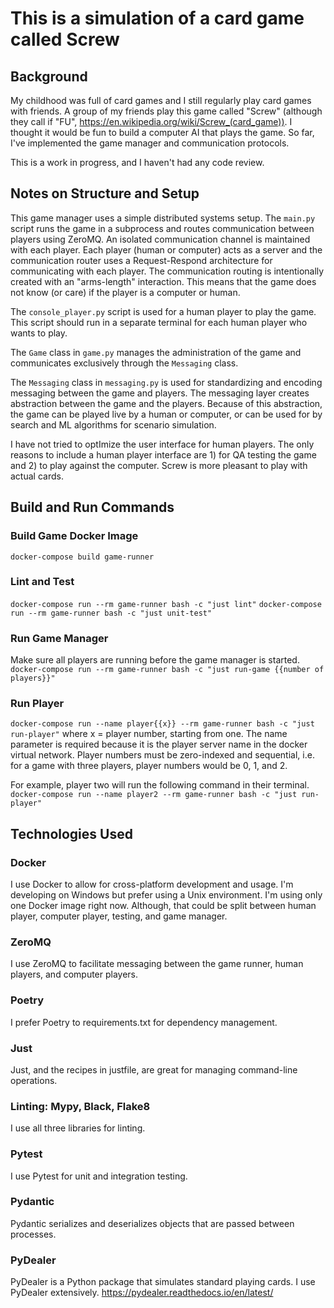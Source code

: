 # This is a simulation of a card game called Screw

## Background
My childhood was full of card games and I still regularly play card games with friends. A group of my friends play this game called "Screw" (although they call if "FU", https://en.wikipedia.org/wiki/Screw_(card_game)). I thought it would be fun to build a computer AI that plays the game. So far, I've implemented the game manager and communication protocols.

This is a work in progress, and I haven't had any code review.

## Notes on Structure and Setup

This game manager uses a simple distributed systems setup. The `main.py` script runs the game in a subprocess and routes communication between players using ZeroMQ. An isolated communication channel is maintained with each player. Each player (human or computer) acts as a server and the communication router uses a Request-Respond architecture for communicating with each player. The communication routing is intentionally created with an "arms-length" interaction. This means that the game does not know (or care) if the player is a computer or human.

The `console_player.py` script is used for a human player to play the game. This script should run in a separate terminal for each human player who wants to play.

The `Game` class in `game.py` manages the administration of the game and communicates exclusively through the `Messaging` class.

The `Messaging` class in `messaging.py` is used for standardizing and encoding messaging between the game and players. The messaging layer creates abstraction between the game and the players. Because of this abstraction, the game can be played live by a human or computer, or can be used for by search and ML algorithms for scenario simulation.

I have not tried to optImize the user interface for human players. The only reasons to include a human player interface are 1) for QA testing the game and 2) to play against the computer. Screw is more pleasant to play with actual cards.

## Build and Run Commands

### Build Game Docker Image
`docker-compose build game-runner`

### Lint and Test
`docker-compose run --rm game-runner bash -c "just lint"`
`docker-compose run --rm game-runner bash -c "just unit-test"`

### Run Game Manager
Make sure all players are running before the game manager is started.
`docker-compose run --rm game-runner bash -c "just run-game {{number of players}}"`

### Run Player
`docker-compose run --name player{{x}} --rm game-runner bash -c "just run-player"`
where x = player number, starting from one. The name parameter is required because it is the player server name in the docker virtual network. Player numbers must be zero-indexed and sequential, i.e. for a game with three players, player numbers would be 0, 1, and 2.

For example, player two will run the following command in their terminal.
`docker-compose run --name player2 --rm game-runner bash -c "just run-player"`

## Technologies Used

### Docker
I use Docker to allow for cross-platform development and usage. I'm developing on Windows but prefer using a Unix environment. I'm using only one Docker image right now. Although, that could be split between human player, computer player, testing, and game manager.

### ZeroMQ
I use ZeroMQ to facilitate messaging between the game runner, human players, and computer players.

### Poetry
I prefer Poetry to requirements.txt for dependency management.

### Just
Just, and the recipes in justfile, are great for managing command-line operations.

### Linting: Mypy, Black, Flake8
I use all three libraries for linting.

### Pytest
I use Pytest for unit and integration testing.

### Pydantic
Pydantic serializes and deserializes objects that are passed between processes.

### PyDealer
PyDealer is a Python package that simulates standard playing cards. I use PyDealer extensively.
https://pydealer.readthedocs.io/en/latest/
